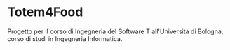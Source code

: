 # Totem4Food

Progetto per il corso di Ingegneria del Software T all'Università di Bologna, corso di studi in Ingegneria Informatica.
